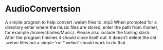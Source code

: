 # AudioConvertsion
A simple program to help convert .webm files to .mp3
When prompted for a directory enter where the music files are stored, enter the path from /home/, for example /home/charles/Music/. Please also include the trailing slash. After the program finishes it should close itself out. It doesn't delete the old .webm files but a simple 'rm *.webm' should work to do that.

